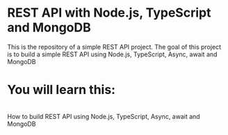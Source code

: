 # REST API with Node.js, TypeScript and MongoDB

This is the repository of a simple REST API project. The goal of this project is to build a simple REST API using Node.js, TypeScript, Async, await and MongoDB

# You will learn this:

<br> How to build REST API using Node.js, TypeScript, Async, await and MongoDB
